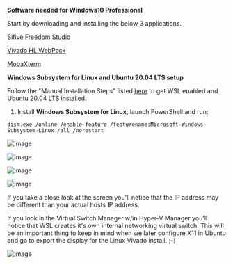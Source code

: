 __Software needed for Windows10 Professional__

Start by downloading and installing the below 3 applications.

[Sifive Freedom Studio](https://www.sifive.com/software)

[Vivado HL WebPack](https://www.xilinx.com/member/forms/download/xef.html?filename=Xilinx_Unified_2021.1_0610_2318_Win64.exe)

[MobaXterm](https://download.mobatek.net/2132021082033134/MobaXterm_Installer_v21.3.zip)

__Windows Subsystem for Linux and Ubuntu 20.04 LTS setup__

Follow the "Manual Installation Steps" listed [here](https://docs.microsoft.com/en-us/windows/wsl/install-win10) to get WSL enabled and Ubuntu 20.04 LTS installed.

1. Install **Windows Subsystem for Linux**, launch PowerShell and run:
```
dism.exe /online /enable-feature /featurename:Microsoft-Windows-Subsystem-Linux /all /norestart
```

![image](https://user-images.githubusercontent.com/8312541/132419142-06126be2-6136-42b6-95b9-35481e2224c8.png)

![image](https://user-images.githubusercontent.com/8312541/132419192-3ea90f13-8488-4f3d-8c20-457a072dea25.png)

![image](https://user-images.githubusercontent.com/8312541/132419235-d373bba2-bf01-499d-82ba-f54e795c713f.png)

![image](https://user-images.githubusercontent.com/8312541/132419262-55bc7a7a-d92e-43dc-b368-06cd46f98eae.png)

If you take a close look at the screen you'll notice that the IP address may be different than your actual hosts IP address.

If you look in the Virtual Switch Manager w/in Hyper-V Manager you'll notice that WSL creates it's own internal networking virtual switch.  This will be an important thing to keep in mind when we later configure X11 in Ubuntu and go to export the display for the Linux Vivado install.  ;-)

![image](https://user-images.githubusercontent.com/8312541/132419796-b2ac726b-4e83-46dd-b65f-1ac28b3a53b8.png)





